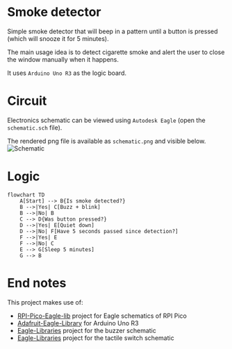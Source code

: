 # Smoke detector

Simple smoke detector that will beep in a pattern until a button is pressed (which will snooze it for 5 minutes).

The main usage idea is to detect cigarette smoke and alert the user to close the window manually when it happens.

It uses `Arduino Uno R3` as the logic board.

# Circuit

Electronics schematic can be viewed using `Autodesk Eagle` (open the `schematic.sch` file).

The rendered png file is available as `schematic.png` and visible below.
![Schematic](schematic.png?raw=true "Schematic")

# Logic

```mermaid
flowchart TD
    A[Start] --> B{Is smoke detected?}
    B -->|Yes| C[Buzz + blink]
    B -->|No| B
    C --> D{Was button pressed?}
    D -->|Yes| E[Quiet down]
    D -->|No| F[Have 5 seconds passed since detection?]
    F -->|Yes| E
    F -->|No| C
    E --> G[Sleep 5 minutes]
    G --> B
```

# End notes

This project makes use of:

- [RPI-Pico-Eagle-lib](https://github.com/Lobo-T/RPI-Pico-Eagle-lib) project for Eagle schematics of RPI Pico
- [Adafruit-Eagle-Library](https://github.com/adafruit/Adafruit-Eagle-Library) for Arduino Uno R3
- [Eagle-Libraries](https://github.com/chiengineer/Eagle-Libraries) project for the buzzer schematic
- [Eagle-Libraries](https://github.com/chiengineer/Eagle-Libraries) project for the tactile switch schematic
